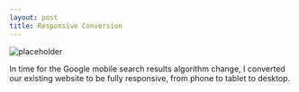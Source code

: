 ```yaml
---
layout: post
title: Responsive Conversion
---
```


![placeholder](http://upload.sam-thompson.info/upload/files/responsive.jpg "Large example image")

In time for the Google mobile search results algorithm change, I converted our existing website to be fully responsive, from phone to tablet to desktop.
